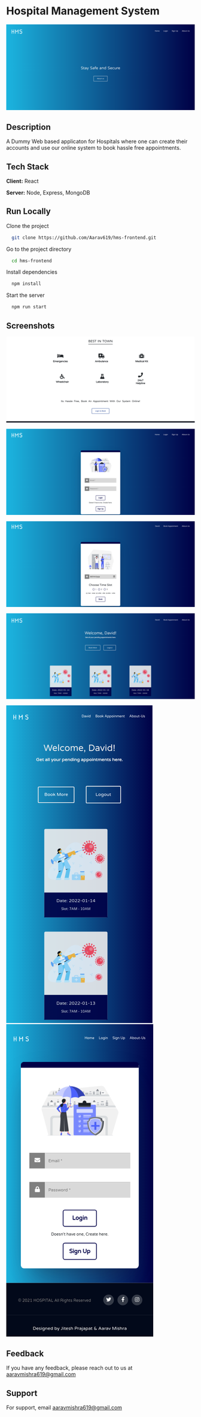 
# Hospital Management System


![home-page](Screenshots/home-page.png)

## Description

A Dummy Web based applicaton for Hospitals where one can create their accounts and use our online system to book hassle free appointments.

## Tech Stack

**Client:** React

**Server:** Node, Express, MongoDB


## Run Locally

Clone the project

```bash
  git clone https://github.com/Aarav619/hms-frontend.git
```

Go to the project directory

```bash
  cd hms-frontend
```

Install dependencies

```bash
  npm install
```

Start the server

```bash
  npm run start
```


## Screenshots

![services-page](Screenshots/Services-page.png)

![login-page](Screenshots/Login-page.png)

![book-appointment-page](Screenshots/Book-appointment.png)

![landing-page](Screenshots/Landing-page.png)

![mobile-landing-page](Screenshots/mobile-landing-page.png) ![mobile-login-page](Screenshots/mobile-login.png)


## Feedback

If you have any feedback, please reach out to us at aaravmishra619@gmail.com


## Support

For support, email aaravmishra619@gmail.com 

